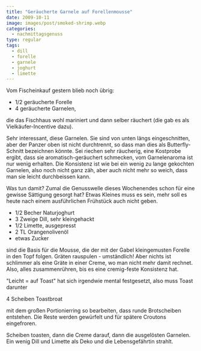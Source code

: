 ```yaml
---
title: "Geräucherte Garnele auf Forellenmousse"
date: 2009-10-11
image: images/post/smoked-shrimp.webp
categories: 
  - nachmittagsgenuss
type: regular
tags: 
  - dill
  - forelle
  - garnele
  - joghurt
  - limette
---
```


Vom Fischeinkauf gestern blieb noch übrig: 

* 1/2 geräucherte Forelle 
* 4 geräucherte Garnelen, 

die das Fischhaus wohl mariniert und dann selber räuchert (die gab es als Vielkäufer-Incentive dazu).

Sehr interessant, diese Garnelen. Sie sind von unten längs eingeschnitten, aber der Panzer oben ist nicht durchtrennt, so dass man dies als Butterfly-Schnitt bezeichnen könnte. Sei riechen sehr räucherig, eine Kostprobe ergibt, dass sie aromatisch-geräuchert schmecken, vom Garnelenaroma ist nur wenig erhalten. Die Konsistenz ist wie bei ein wenig zu lange gekochten Garnelen, also noch nicht ganz zäh, aber auch nicht mehr so weich, dass man sie leicht durchbeissen kann.

Was tun damit? Zumal die Genusswelle dieses Wochenendes schon für eine gewisse Sättigung gesorgt hat? Etwas Kleines muss es sein, mehr soll es heute nach einem ausführlichen Frühstück auch nicht geben.

* 1/2 Becher Naturjoghurt
* 3 Zweige Dill, sehr kleingehackt
* 1/2 Limette, ausgepresst 
* 2 TL Orangenolivenöl 
* etwas Zucker

sind die Basis für die Mousse, die der mit der Gabel kleingemusten Forelle in den Topf folgen. Gräten rauspulen - umständlich! Aber nichts ist schlimmer als eine Gräte in einer Creme, wo man nicht mehr damit rechnet. Also, alles zusammenrühren, bis es eine cremig-feste Konsistenz hat.

"Leicht = auf Toast" hat sich irgendwie mental festgesetzt, also muss Toast darunter

4 Scheiben Toastbroat

mit dem großen Portionierring so bearbeiten, dass runde Brotscheiben entstehen. Die Reste werden gewürfelt und für spätere Croutons eingefroren.

Scheiben toasten, dann die Creme darauf, dann die ausgelösten Garnelen. Ein wenig Dill und Limette als Deko und die Lebensgefährtin strahlt.